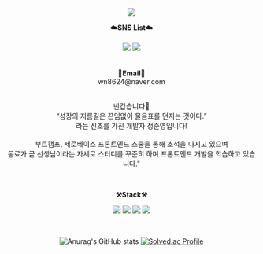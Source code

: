 <div align="center">
<img src="https://capsule-render.vercel.app/api?type=waving&color=0404B4&height=300&section=header&text=Junyeong's%20Github👋&fontSize=80&fontColor=FFFFFF"/>
</div>
<p align="center">
    <Strong>☁️SNS List☁️</Strong><br><br>
    <a href="https://velog.io/@wn8624" target="_blank"><img src="https://img.shields.io/badge/Velog-20C997?style=flat-square&logo=Velog&logoColor=white"/></a>
    <a href="https://www.instagram.com/0_0eong/" target="_blank"><img src="https://img.shields.io/badge/instagram-E4405F?style=flat-square&logo=instagram&logoColor=white"/></a>
    <br>
<br><br>
<Strong>📧Email📧</Strong><br>wn8624@naver.com<br>
<br>
<p align="center">
    반갑습니다👐 <br>
    “성장의 지름길은 끈임없이 물음표를 던지는 것이다.” <br>
    라는 신조를 가진 개발자 정준영입니다!<br><br>
    부트캠프, 제로베이스 프론트엔드 스쿨을 통해 초석을 다지고 있으며<br>
    동료가 곧 선생님이라는 자세로 스터디를 꾸준히 하며 프론트엔드 개발을 학습하고 있습니다."
</p>
<br>
<p align="center">
    <Strong>⚒️Stack⚒️</Strong><br>
</p>

<p align="center" display="inline-block">
    <img src="https://img.shields.io/badge/HTML5-E34F26?style=for-the-badge&logo=HTML5&logoColor=white"> 
    <img src="https://img.shields.io/badge/CSS3-1572B6?style=for-the-badge&logo=css3&logoColor=white">
    <img src="https://img.shields.io/badge/JavaScript-F7DF1E?style=for-the-badge&logo=JavaScript&logoColor=white">
    <img src="https://img.shields.io/badge/Node.js-339933?style=for-the-badge&logo=Node.js&logoColor=white">
</p>
<br>

<div align="center">
    
![Anurag's GitHub stats](https://github-readme-stats.vercel.app/api?username=0-0eong&show_icons=true&theme=graywhite)
[![Solved.ac Profile](http://mazassumnida.wtf/api/v2/generate_badge?boj=wn8624)](https://solved.ac/wn8624/)
    
</div>
